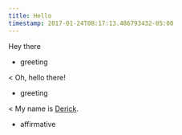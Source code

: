 ```yaml
---
title: Hello
timestamp: 2017-01-24T08:17:13.486793432-05:00
---
```


Hey there
* greeting

< Oh, hello there!
* greeting

< My name is [Derick](name).
* affirmative
